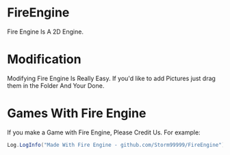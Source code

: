 # FireEngine
Fire Engine Is A 2D Engine.

# Modification
Modifying Fire Engine Is Really Easy. If you'd like to add Pictures just drag them in the Folder And Your Done.

# Games With Fire Engine
If you make a Game with Fire Engine, Please Credit Us. For example:

```cs
Log.LogInfo("Made With Fire Engine - github.com/Storm99999/FireEngine");```
